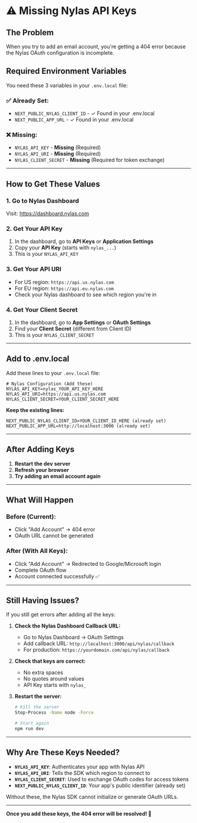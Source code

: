 # ⚠️ Missing Nylas API Keys

## The Problem

When you try to add an email account, you're getting a 404 error because the Nylas OAuth configuration is incomplete.

## Required Environment Variables

You need these 3 variables in your `.env.local` file:

### ✅ Already Set:

- `NEXT_PUBLIC_NYLAS_CLIENT_ID` - ✓ Found in your .env.local
- `NEXT_PUBLIC_APP_URL` - ✓ Found in your .env.local

### ❌ Missing:

- `NYLAS_API_KEY` - **Missing** (Required)
- `NYLAS_API_URI` - **Missing** (Required)
- `NYLAS_CLIENT_SECRET` - **Missing** (Required for token exchange)

---

## How to Get These Values

### 1. Go to Nylas Dashboard

Visit: https://dashboard.nylas.com

### 2. Get Your API Key

1. In the dashboard, go to **API Keys** or **Application Settings**
2. Copy your **API Key** (starts with `nylas_...`)
3. This is your `NYLAS_API_KEY`

### 3. Get Your API URI

- For US region: `https://api.us.nylas.com`
- For EU region: `https://api.eu.nylas.com`
- Check your Nylas dashboard to see which region you're in

### 4. Get Your Client Secret

1. In the dashboard, go to **App Settings** or **OAuth Settings**
2. Find your **Client Secret** (different from Client ID)
3. This is your `NYLAS_CLIENT_SECRET`

---

## Add to .env.local

Add these lines to your `.env.local` file:

```env
# Nylas Configuration (Add these)
NYLAS_API_KEY=nylas_YOUR_API_KEY_HERE
NYLAS_API_URI=https://api.us.nylas.com
NYLAS_CLIENT_SECRET=YOUR_CLIENT_SECRET_HERE
```

**Keep the existing lines:**

```env
NEXT_PUBLIC_NYLAS_CLIENT_ID=YOUR_CLIENT_ID_HERE (already set)
NEXT_PUBLIC_APP_URL=http://localhost:3000 (already set)
```

---

## After Adding Keys

1. **Restart the dev server**
2. **Refresh your browser**
3. **Try adding an email account again**

---

## What Will Happen

### Before (Current):

- Click "Add Account" → 404 error
- OAuth URL cannot be generated

### After (With All Keys):

- Click "Add Account" → Redirected to Google/Microsoft login
- Complete OAuth flow
- Account connected successfully ✅

---

## Still Having Issues?

If you still get errors after adding all the keys:

1. **Check the Nylas Dashboard Callback URL:**
   - Go to Nylas Dashboard → OAuth Settings
   - Add callback URL: `http://localhost:3000/api/nylas/callback`
   - For production: `https://yourdomain.com/api/nylas/callback`

2. **Check that keys are correct:**
   - No extra spaces
   - No quotes around values
   - API Key starts with `nylas_`

3. **Restart the server:**

   ```bash
   # Kill the server
   Stop-Process -Name node -Force

   # Start again
   npm run dev
   ```

---

## Why Are These Keys Needed?

- **`NYLAS_API_KEY`**: Authenticates your app with Nylas API
- **`NYLAS_API_URI`**: Tells the SDK which region to connect to
- **`NYLAS_CLIENT_SECRET`**: Used to exchange OAuth codes for access tokens
- **`NEXT_PUBLIC_NYLAS_CLIENT_ID`**: Your app's public identifier (already set)

Without these, the Nylas SDK cannot initialize or generate OAuth URLs.

---

**Once you add these keys, the 404 error will be resolved! 🎉**
